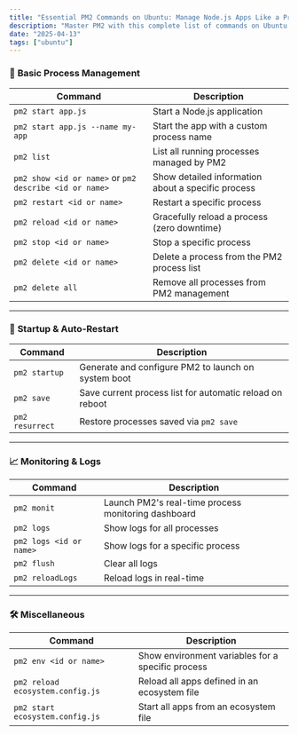 ```yaml
---
title: "Essential PM2 Commands on Ubuntu: Manage Node.js Apps Like a Pro"
description: "Master PM2 with this complete list of commands on Ubuntu. Learn how to start, stop, reload, monitor, and auto-restart your Node.js applications with ease using PM2."
date: "2025-04-13"
tags: ["ubuntu"]
---
```


### 🚀 **Basic Process Management**

| **Command**                                            | **Description**                                    |
| ------------------------------------------------------ | -------------------------------------------------- |
| `pm2 start app.js`                                     | Start a Node.js application                        |
| `pm2 start app.js --name my-app`                       | Start the app with a custom process name           |
| `pm2 list`                                             | List all running processes managed by PM2          |
| `pm2 show <id or name>` or `pm2 describe <id or name>` | Show detailed information about a specific process |
| `pm2 restart <id or name>`                             | Restart a specific process                         |
| `pm2 reload <id or name>`                              | Gracefully reload a process (zero downtime)        |
| `pm2 stop <id or name>`                                | Stop a specific process                            |
| `pm2 delete <id or name>`                              | Delete a process from the PM2 process list         |
| `pm2 delete all`                                       | Remove all processes from PM2 management           |


---

### 🔁 **Startup & Auto-Restart**

| Command         | Description                                              |
| --------------- | -------------------------------------------------------- |
| `pm2 startup`   | Generate and configure PM2 to launch on system boot      |
| `pm2 save`      | Save current process list for automatic reload on reboot |
| `pm2 resurrect` | Restore processes saved via `pm2 save`                   |

---

### 📈 **Monitoring & Logs**

| **Command**             | **Description**                                     |
| ----------------------- | --------------------------------------------------- |
| `pm2 monit`             | Launch PM2's real-time process monitoring dashboard |
| `pm2 logs`              | Show logs for all processes                         |
| `pm2 logs <id or name>` | Show logs for a specific process                    |
| `pm2 flush`             | Clear all logs                                      |
| `pm2 reloadLogs`        | Reload logs in real-time                            |

---

### 🛠️ **Miscellaneous**

| **Command**                      | **Description**                                   |
| -------------------------------- | ------------------------------------------------- |
| `pm2 env <id or name>`           | Show environment variables for a specific process |
| `pm2 reload ecosystem.config.js` | Reload all apps defined in an ecosystem file      |
| `pm2 start ecosystem.config.js`  | Start all apps from an ecosystem file             |


